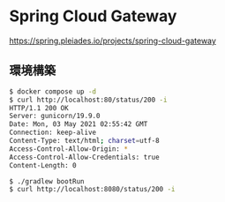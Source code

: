 # Spring Cloud Gateway
https://spring.pleiades.io/projects/spring-cloud-gateway

## 環境構築
```bash
$ docker compose up -d
$ curl http://localhost:80/status/200 -i
HTTP/1.1 200 OK
Server: gunicorn/19.9.0
Date: Mon, 03 May 2021 02:55:42 GMT
Connection: keep-alive
Content-Type: text/html; charset=utf-8
Access-Control-Allow-Origin: *
Access-Control-Allow-Credentials: true
Content-Length: 0

$ ./gradlew bootRun
$ curl http://localhost:8080/status/200 -i
```